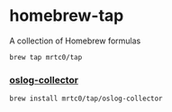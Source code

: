 # homebrew-tap

A collection of Homebrew formulas

```shell
brew tap mrtc0/tap
```

### [oslog-collector](https://github.com/mrtc0/oslog-collector)

```
brew install mrtc0/tap/oslog-collector
```
